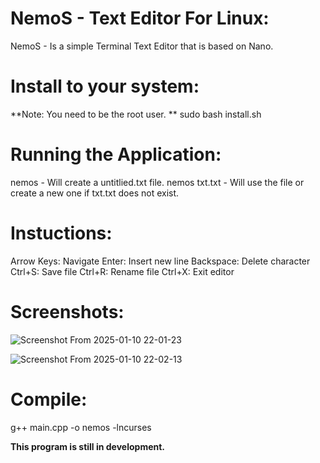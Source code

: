 # NemoS - Text Editor For Linux:

NemoS - Is a simple Terminal Text Editor that is based on Nano.

# Install to your system:
**Note: You need to be the root user.
**
sudo bash install.sh 

# Running the Application:
nemos - Will create a untitlied.txt file.
nemos txt.txt - Will use the file or create a new one if txt.txt does not exist.


# Instuctions:
 Arrow Keys: Navigate 
 Enter: Insert new line 
 Backspace: Delete character 
 Ctrl+S: Save file 
 Ctrl+R: Rename file
 Ctrl+X: Exit editor
 
 
# Screenshots:

![Screenshot From 2025-01-10 22-01-23](https://github.com/user-attachments/assets/d4c91337-ab96-44ae-a3c4-0a2420d767fd)

![Screenshot From 2025-01-10 22-02-13](https://github.com/user-attachments/assets/6b6bcd53-76bc-4191-b9b2-0754face7f59)


# Compile:

g++ main.cpp -o nemos -lncurses


**This program is still in development.**
